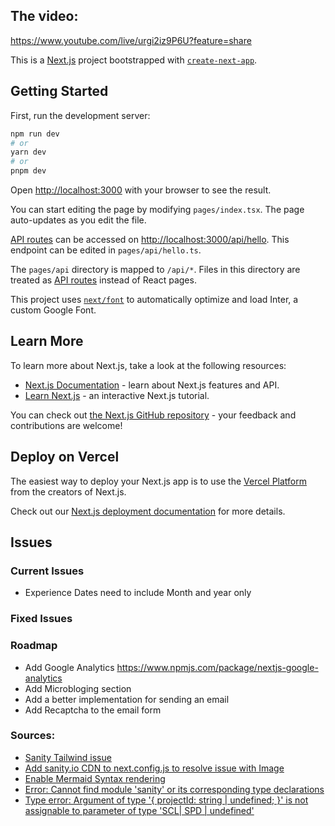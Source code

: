 ## The video:

https://www.youtube.com/live/urgi2iz9P6U?feature=share

This is a [Next.js](https://nextjs.org/) project bootstrapped with [`create-next-app`](https://github.com/vercel/next.js/tree/canary/packages/create-next-app).

## Getting Started

First, run the development server:

```bash
npm run dev
# or
yarn dev
# or
pnpm dev
```

Open [http://localhost:3000](http://localhost:3000) with your browser to see the result.

You can start editing the page by modifying `pages/index.tsx`. The page auto-updates as you edit the file.

[API routes](https://nextjs.org/docs/api-routes/introduction) can be accessed on [http://localhost:3000/api/hello](http://localhost:3000/api/hello). This endpoint can be edited in `pages/api/hello.ts`.

The `pages/api` directory is mapped to `/api/*`. Files in this directory are treated as [API routes](https://nextjs.org/docs/api-routes/introduction) instead of React pages.

This project uses [`next/font`](https://nextjs.org/docs/basic-features/font-optimization) to automatically optimize and load Inter, a custom Google Font.

## Learn More

To learn more about Next.js, take a look at the following resources:

- [Next.js Documentation](https://nextjs.org/docs) - learn about Next.js features and API.
- [Learn Next.js](https://nextjs.org/learn) - an interactive Next.js tutorial.

You can check out [the Next.js GitHub repository](https://github.com/vercel/next.js/) - your feedback and contributions are welcome!

## Deploy on Vercel

The easiest way to deploy your Next.js app is to use the [Vercel Platform](https://vercel.com/new?utm_medium=default-template&filter=next.js&utm_source=create-next-app&utm_campaign=create-next-app-readme) from the creators of Next.js.

Check out our [Next.js deployment documentation](https://nextjs.org/docs/deployment) for more details.


## Issues

### Current Issues

- Experience Dates need to include Month and year only

### Fixed Issues


### Roadmap

- Add Google Analytics https://www.npmjs.com/package/nextjs-google-analytics
- Add Microbloging section
- Add a better implementation for sending an email
- Add Recaptcha to the email form

### Sources:

- [Sanity Tailwind issue](https://github.com/sanity-io/sanity/issues/3884)
- [Add sanity.io CDN to next.config.js to resolve issue with Image](https://github.com/vercel/next.js/issues/23590#issuecomment-838171591)
- [Enable Mermaid Syntax rendering ](https://www.andynanopoulos.com/blog/how-to-integrate-next-react-mermaid-markdown)
- [Error: Cannot find module 'sanity' or its corresponding type declarations](https://github.com/vercel/next.js/discussions/44451)
- [Type error: Argument of type '{ projectId: string | undefined; }' is not assignable to parameter of type 'SCL| SPD | undefined'](https://stackoverflow.com/questions/73980383/type-error-argument-of-type-projectid-string-undefined-is-not-assigna)